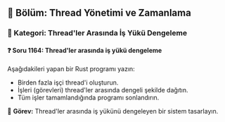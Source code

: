 ## 📘 Bölüm: Thread Yönetimi ve Zamanlama  
### 🔹 Kategori: Thread'ler Arasında İş Yükü Dengeleme  
#### ❓ Soru 1164: Thread'ler arasında iş yükü dengeleme

Aşağıdakileri yapan bir Rust programı yazın:

- Birden fazla işçi thread'i oluşturun.
- İşleri (görevleri) thread'ler arasında dengeli şekilde dağıtın.
- Tüm işler tamamlandığında programı sonlandırın.

🔧 **Görev:** Thread'ler arasında iş yükünü dengeleyen bir sistem tasarlayın.
